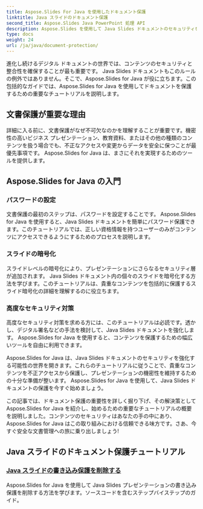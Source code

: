 ```yaml
---
title: Aspose.Slides For Java を使用したドキュメント保護
linktitle: Java スライドのドキュメント保護
second_title: Aspose.Slides Java PowerPoint 処理 API
description: Aspose.Slides を使用して Java Slides ドキュメントのセキュリティを強化する方法を学びます。文書保護のための段階的なチュートリアルをご覧ください。
type: docs
weight: 24
url: /ja/java/document-protection/
---
```

進化し続けるデジタル ドキュメントの世界では、コンテンツのセキュリティと整合性を確保することが最も重要です。 Java Slides ドキュメントもこのルールの例外ではありません。そこで、Aspose.Slides for Java が役に立ちます。この包括的なガイドでは、Aspose.Slides for Java を使用してドキュメントを保護するための重要なチュートリアルを説明します。

## 文書保護が重要な理由

詳細に入る前に、文書保護がなぜ不可欠なのかを理解することが重要です。機密性の高いビジネス プレゼンテーション、教育資料、またはその他の種類のコンテンツを扱う場合でも、不正なアクセスや変更からデータを安全に保つことが最優先事項です。 Aspose.Slides for Java は、まさにそれを実現するためのツールを提供します。

## Aspose.Slides for Java の入門

### パスワードの設定

文書保護の最初のステップは、パスワードを設定することです。 Aspose.Slides for Java を使用すると、Java Slides ドキュメントを簡単にパスワード保護できます。このチュートリアルでは、正しい資格情報を持つユーザーのみがコンテンツにアクセスできるようにするためのプロセスを説明します。

### スライドの暗号化

スライドレベルの暗号化により、プレゼンテーションにさらなるセキュリティ層が追加されます。 Java Slides ドキュメント内の個々のスライドを暗号化する方法を学びます。このチュートリアルは、貴重なコンテンツを包括的に保護するスライド暗号化の詳細を理解するのに役立ちます。

###  高度なセキュリティ対策

高度なセキュリティ対策を求める方には、このチュートリアルは必読です。透かし、デジタル署名などの手法を検討して、Java Slides ドキュメントを強化します。 Aspose.Slides for Java を使用すると、コンテンツを保護するための幅広いツールを自由に利用できます。

Aspose.Slides for Java は、Java Slides ドキュメントのセキュリティを強化する可能性の世界を開きます。これらのチュートリアルに従うことで、貴重なコンテンツを不正アクセスから保護し、プレゼンテーションの機密性を維持するための十分な準備が整います。 Aspose.Slides for Java を使用して、Java Slides ドキュメントの保護を今すぐ始めましょう。

この記事では、ドキュメント保護の重要性を詳しく掘り下げ、その解決策として Aspose.Slides for Java を紹介し、始めるための重要なチュートリアルの概要を説明しました。コンテンツのセキュリティはあなたの手の中にあり、Aspose.Slides for Java はこの取り組みにおける信頼できる味方です。さあ、今すぐ安全な文書管理への旅に乗り出しましょう!

## Java スライドのドキュメント保護チュートリアル
### [Java スライドの書き込み保護を削除する](./remove-write-protection-in-java-slides/)
Aspose.Slides for Java を使用して Java Slides プレゼンテーションの書き込み保護を削除する方法を学びます。ソースコードを含むステップバイステップのガイド。